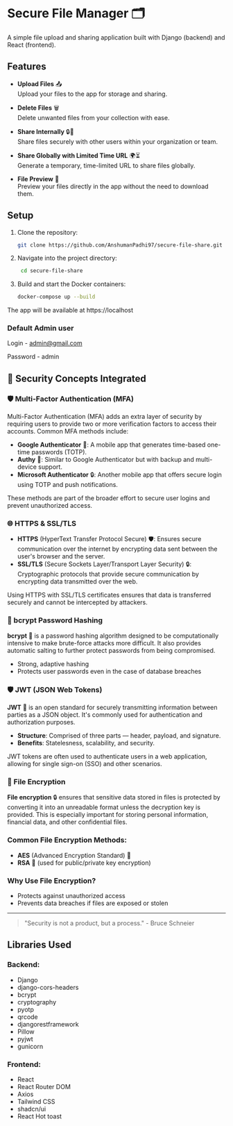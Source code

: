 # Secure File Manager 🗂️

A simple file upload and sharing application built with Django (backend) and React (frontend).

## Features

- **Upload Files**  📤  
  Upload your files to the app for storage and sharing.

- **Delete Files**  🗑️  
  Delete unwanted files from your collection with ease.

- **Share Internally**  🔒🤝  
  Share files securely with other users within your organization or team.

- **Share Globally with Limited Time URL**  🌍⏳  
  Generate a temporary, time-limited URL to share files globally.

- **File Preview**  👀  
  Preview your files directly in the app without the need to download them.

## Setup

1. Clone the repository:
   ```bash
   git clone https://github.com/AnshumanPadhi97/secure-file-share.git
   ```
2. Navigate into the project directory:
   ```bash
    cd secure-file-share
   ```

3. Build and start the Docker containers:
    ```bash
    docker-compose up --build
    ```

The app will be available at https://localhost

### Default Admin user
Login - admin@gmail.com 

Password - admin

## 🔐 Security Concepts Integrated

### 🛡️ Multi-Factor Authentication (MFA)

Multi-Factor Authentication (MFA) adds an extra layer of security by requiring users to provide two or more verification factors to access their accounts. Common MFA methods include:

- **Google Authenticator** 📱: A mobile app that generates time-based one-time passwords (TOTP).
- **Authy** 🔑: Similar to Google Authenticator but with backup and multi-device support.
- **Microsoft Authenticator** 🔒: Another mobile app that offers secure login using TOTP and push notifications.

These methods are part of the broader effort to secure user logins and prevent unauthorized access.

### 🌐 HTTPS & SSL/TLS

- **HTTPS** (HyperText Transfer Protocol Secure) 🛡️: Ensures secure communication over the internet by encrypting data sent between the user's browser and the server.
- **SSL/TLS** (Secure Sockets Layer/Transport Layer Security) 🔒: Cryptographic protocols that provide secure communication by encrypting data transmitted over the web.

Using HTTPS with SSL/TLS certificates ensures that data is transferred securely and cannot be intercepted by attackers.

### 🔑 bcrypt Password Hashing

**bcrypt** 🧮 is a password hashing algorithm designed to be computationally intensive to make brute-force attacks more difficult. It also provides automatic salting to further protect passwords from being compromised.

- Strong, adaptive hashing
- Protects user passwords even in the case of database breaches

### 🛡️ JWT (JSON Web Tokens)

**JWT** 🧳 is an open standard for securely transmitting information between parties as a JSON object. It's commonly used for authentication and authorization purposes.

- **Structure**: Comprised of three parts — header, payload, and signature.
- **Benefits**: Statelesness, scalability, and security.

JWT tokens are often used to authenticate users in a web application, allowing for single sign-on (SSO) and other scenarios.

### 📂 File Encryption

**File encryption** 🔒 ensures that sensitive data stored in files is protected by converting it into an unreadable format unless the decryption key is provided. This is especially important for storing personal information, financial data, and other confidential files.

### Common File Encryption Methods:
- **AES** (Advanced Encryption Standard) 🔑
- **RSA** 🏰 (used for public/private key encryption)

### Why Use File Encryption?
- Protects against unauthorized access
- Prevents data breaches if files are exposed or stolen

---

> "Security is not a product, but a process." - Bruce Schneier

## Libraries Used

### Backend:

- Django
- django-cors-headers
- bcrypt
- cryptography
- pyotp
- qrcode
- djangorestframework
- Pillow
- pyjwt
- gunicorn

### Frontend:

- React
- React Router DOM
- Axios
- Tailwind CSS
- shadcn/ui
- React Hot toast
